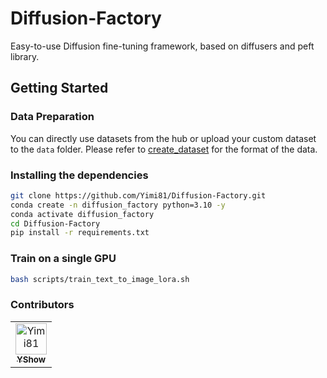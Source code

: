 # Diffusion-Factory

Easy-to-use Diffusion fine-tuning framework, based on diffusers and peft library.

## Getting Started

### Data Preparation
You can directly use datasets from the hub or upload your custom dataset to the `data` folder. Please refer to [create_dataset](https://huggingface.co/docs/diffusers/training/create_dataset) for the format of the data.

### Installing the dependencies

```bash
git clone https://github.com/Yimi81/Diffusion-Factory.git
conda create -n diffusion_factory python=3.10 -y
conda activate diffusion_factory
cd Diffusion-Factory
pip install -r requirements.txt
```

### Train on a single GPU

```bash
bash scripts/train_text_to_image_lora.sh
```

### Contributors
<!-- readme: collaborators,contributors -start -->
<table>
<tr>
    <td align="center">
        <a href="https://github.com/Yimi81">
            <img src="https://avatars.githubusercontent.com/u/66633207?v=4" width="50;" alt="Yimi81"/>
            <br />
            <sub><b>YShow</b></sub>
        </a>
    </td></tr>
</table>
<!-- readme: collaborators,contributors -end -->